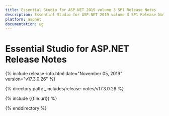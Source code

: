 ```yaml
---
title: Essential Studio for ASP.NET 2019 volume 3 SP1 Release Notes  
description: Essential Studio for ASP.NET 2019 volume 3 SP1 Release Notes  
platform: aspnet
documentation: ug
---
```


# Essential Studio for ASP.NET  Release Notes  

{% include release-info.html date="November 05, 2019"  version="v17.3.0.26" %} 


{% directory path: _includes/release-notes/v17.3.0.26 %}

{% include {{file.url}} %}

{% enddirectory %}